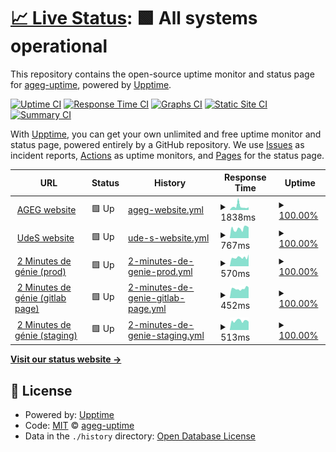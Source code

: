 # [📈 Live Status](https://ageg-uptime.github.io/ageg-uptime.github.io): <!--live status--> **🟩 All systems operational**

This repository contains the open-source uptime monitor and status page for [ageg-uptime](https://ageg-uptime.github.io/ageg-uptime.github.io), powered by [Upptime](https://github.com/upptime/upptime).

[![Uptime CI](https://github.com/ageg-uptime/ageg-uptime.github.io/workflows/Uptime%20CI/badge.svg)](https://github.com/ageg-uptime/ageg-uptime.github.io/actions?query=workflow%3A%22Uptime+CI%22)
[![Response Time CI](https://github.com/ageg-uptime/ageg-uptime.github.io/workflows/Response%20Time%20CI/badge.svg)](https://github.com/ageg-uptime/ageg-uptime.github.io/actions?query=workflow%3A%22Response+Time+CI%22)
[![Graphs CI](https://github.com/ageg-uptime/ageg-uptime.github.io/workflows/Graphs%20CI/badge.svg)](https://github.com/ageg-uptime/ageg-uptime.github.io/actions?query=workflow%3A%22Graphs+CI%22)
[![Static Site CI](https://github.com/ageg-uptime/ageg-uptime.github.io/workflows/Static%20Site%20CI/badge.svg)](https://github.com/ageg-uptime/ageg-uptime.github.io/actions?query=workflow%3A%22Static+Site+CI%22)
[![Summary CI](https://github.com/ageg-uptime/ageg-uptime.github.io/workflows/Summary%20CI/badge.svg)](https://github.com/ageg-uptime/ageg-uptime.github.io/actions?query=workflow%3A%22Summary+CI%22)

With [Upptime](https://upptime.js.org), you can get your own unlimited and free uptime monitor and status page, powered entirely by a GitHub repository. We use [Issues](https://github.com/ageg-uptime/ageg-uptime.github.io/issues) as incident reports, [Actions](https://github.com/ageg-uptime/ageg-uptime.github.io/actions) as uptime monitors, and [Pages](https://ageg-uptime.github.io/ageg-uptime.github.io) for the status page.

<!--start: status pages-->
<!-- This summary is generated by Upptime (https://github.com/upptime/upptime) -->
<!-- Do not edit this manually, your changes will be overwritten -->
<!-- prettier-ignore -->
| URL | Status | History | Response Time | Uptime |
| --- | ------ | ------- | ------------- | ------ |
| <img alt="" src="https://favicons.githubusercontent.com/www.ageg.ca" height="13"> [AGEG website](https://www.ageg.ca/) | 🟩 Up | [ageg-website.yml](https://github.com/ageg-uptime/uptime/commits/HEAD/history/ageg-website.yml) | <details><summary><img alt="Response time graph" src="./graphs/ageg-website/response-time-week.png" height="20"> 1838ms</summary><br><a href="https://ageg-uptime.github.io/uptime/history/ageg-website"><img alt="Response time 1838" src="https://img.shields.io/endpoint?url=https%3A%2F%2Fraw.githubusercontent.com%2Fageg-uptime%2Fuptime%2FHEAD%2Fapi%2Fageg-website%2Fresponse-time.json"></a><br><a href="https://ageg-uptime.github.io/uptime/history/ageg-website"><img alt="24-hour response time 1838" src="https://img.shields.io/endpoint?url=https%3A%2F%2Fraw.githubusercontent.com%2Fageg-uptime%2Fuptime%2FHEAD%2Fapi%2Fageg-website%2Fresponse-time-day.json"></a><br><a href="https://ageg-uptime.github.io/uptime/history/ageg-website"><img alt="7-day response time 1838" src="https://img.shields.io/endpoint?url=https%3A%2F%2Fraw.githubusercontent.com%2Fageg-uptime%2Fuptime%2FHEAD%2Fapi%2Fageg-website%2Fresponse-time-week.json"></a><br><a href="https://ageg-uptime.github.io/uptime/history/ageg-website"><img alt="30-day response time 1838" src="https://img.shields.io/endpoint?url=https%3A%2F%2Fraw.githubusercontent.com%2Fageg-uptime%2Fuptime%2FHEAD%2Fapi%2Fageg-website%2Fresponse-time-month.json"></a><br><a href="https://ageg-uptime.github.io/uptime/history/ageg-website"><img alt="1-year response time 1838" src="https://img.shields.io/endpoint?url=https%3A%2F%2Fraw.githubusercontent.com%2Fageg-uptime%2Fuptime%2FHEAD%2Fapi%2Fageg-website%2Fresponse-time-year.json"></a></details> | <details><summary><a href="https://ageg-uptime.github.io/uptime/history/ageg-website">100.00%</a></summary><a href="https://ageg-uptime.github.io/uptime/history/ageg-website"><img alt="All-time uptime 100.00%" src="https://img.shields.io/endpoint?url=https%3A%2F%2Fraw.githubusercontent.com%2Fageg-uptime%2Fuptime%2FHEAD%2Fapi%2Fageg-website%2Fuptime.json"></a><br><a href="https://ageg-uptime.github.io/uptime/history/ageg-website"><img alt="24-hour uptime 100.00%" src="https://img.shields.io/endpoint?url=https%3A%2F%2Fraw.githubusercontent.com%2Fageg-uptime%2Fuptime%2FHEAD%2Fapi%2Fageg-website%2Fuptime-day.json"></a><br><a href="https://ageg-uptime.github.io/uptime/history/ageg-website"><img alt="7-day uptime 100.00%" src="https://img.shields.io/endpoint?url=https%3A%2F%2Fraw.githubusercontent.com%2Fageg-uptime%2Fuptime%2FHEAD%2Fapi%2Fageg-website%2Fuptime-week.json"></a><br><a href="https://ageg-uptime.github.io/uptime/history/ageg-website"><img alt="30-day uptime 100.00%" src="https://img.shields.io/endpoint?url=https%3A%2F%2Fraw.githubusercontent.com%2Fageg-uptime%2Fuptime%2FHEAD%2Fapi%2Fageg-website%2Fuptime-month.json"></a><br><a href="https://ageg-uptime.github.io/uptime/history/ageg-website"><img alt="1-year uptime 100.00%" src="https://img.shields.io/endpoint?url=https%3A%2F%2Fraw.githubusercontent.com%2Fageg-uptime%2Fuptime%2FHEAD%2Fapi%2Fageg-website%2Fuptime-year.json"></a></details>
| <img alt="" src="https://favicons.githubusercontent.com/www.usherbrooke.ca" height="13"> [UdeS website](https://www.usherbrooke.ca/) | 🟩 Up | [ude-s-website.yml](https://github.com/ageg-uptime/uptime/commits/HEAD/history/ude-s-website.yml) | <details><summary><img alt="Response time graph" src="./graphs/ude-s-website/response-time-week.png" height="20"> 767ms</summary><br><a href="https://ageg-uptime.github.io/uptime/history/ude-s-website"><img alt="Response time 767" src="https://img.shields.io/endpoint?url=https%3A%2F%2Fraw.githubusercontent.com%2Fageg-uptime%2Fuptime%2FHEAD%2Fapi%2Fude-s-website%2Fresponse-time.json"></a><br><a href="https://ageg-uptime.github.io/uptime/history/ude-s-website"><img alt="24-hour response time 767" src="https://img.shields.io/endpoint?url=https%3A%2F%2Fraw.githubusercontent.com%2Fageg-uptime%2Fuptime%2FHEAD%2Fapi%2Fude-s-website%2Fresponse-time-day.json"></a><br><a href="https://ageg-uptime.github.io/uptime/history/ude-s-website"><img alt="7-day response time 767" src="https://img.shields.io/endpoint?url=https%3A%2F%2Fraw.githubusercontent.com%2Fageg-uptime%2Fuptime%2FHEAD%2Fapi%2Fude-s-website%2Fresponse-time-week.json"></a><br><a href="https://ageg-uptime.github.io/uptime/history/ude-s-website"><img alt="30-day response time 767" src="https://img.shields.io/endpoint?url=https%3A%2F%2Fraw.githubusercontent.com%2Fageg-uptime%2Fuptime%2FHEAD%2Fapi%2Fude-s-website%2Fresponse-time-month.json"></a><br><a href="https://ageg-uptime.github.io/uptime/history/ude-s-website"><img alt="1-year response time 767" src="https://img.shields.io/endpoint?url=https%3A%2F%2Fraw.githubusercontent.com%2Fageg-uptime%2Fuptime%2FHEAD%2Fapi%2Fude-s-website%2Fresponse-time-year.json"></a></details> | <details><summary><a href="https://ageg-uptime.github.io/uptime/history/ude-s-website">100.00%</a></summary><a href="https://ageg-uptime.github.io/uptime/history/ude-s-website"><img alt="All-time uptime 100.00%" src="https://img.shields.io/endpoint?url=https%3A%2F%2Fraw.githubusercontent.com%2Fageg-uptime%2Fuptime%2FHEAD%2Fapi%2Fude-s-website%2Fuptime.json"></a><br><a href="https://ageg-uptime.github.io/uptime/history/ude-s-website"><img alt="24-hour uptime 100.00%" src="https://img.shields.io/endpoint?url=https%3A%2F%2Fraw.githubusercontent.com%2Fageg-uptime%2Fuptime%2FHEAD%2Fapi%2Fude-s-website%2Fuptime-day.json"></a><br><a href="https://ageg-uptime.github.io/uptime/history/ude-s-website"><img alt="7-day uptime 100.00%" src="https://img.shields.io/endpoint?url=https%3A%2F%2Fraw.githubusercontent.com%2Fageg-uptime%2Fuptime%2FHEAD%2Fapi%2Fude-s-website%2Fuptime-week.json"></a><br><a href="https://ageg-uptime.github.io/uptime/history/ude-s-website"><img alt="30-day uptime 100.00%" src="https://img.shields.io/endpoint?url=https%3A%2F%2Fraw.githubusercontent.com%2Fageg-uptime%2Fuptime%2FHEAD%2Fapi%2Fude-s-website%2Fuptime-month.json"></a><br><a href="https://ageg-uptime.github.io/uptime/history/ude-s-website"><img alt="1-year uptime 100.00%" src="https://img.shields.io/endpoint?url=https%3A%2F%2Fraw.githubusercontent.com%2Fageg-uptime%2Fuptime%2FHEAD%2Fapi%2Fude-s-website%2Fuptime-year.json"></a></details>
| <img alt="" src="https://favicons.githubusercontent.com/2mdg.ageg.ca" height="13"> [2 Minutes de génie (prod)](https://2mdg.ageg.ca/) | 🟩 Up | [2-minutes-de-genie-prod.yml](https://github.com/ageg-uptime/uptime/commits/HEAD/history/2-minutes-de-genie-prod.yml) | <details><summary><img alt="Response time graph" src="./graphs/2-minutes-de-genie-prod/response-time-week.png" height="20"> 570ms</summary><br><a href="https://ageg-uptime.github.io/uptime/history/2-minutes-de-genie-prod"><img alt="Response time 570" src="https://img.shields.io/endpoint?url=https%3A%2F%2Fraw.githubusercontent.com%2Fageg-uptime%2Fuptime%2FHEAD%2Fapi%2F2-minutes-de-genie-prod%2Fresponse-time.json"></a><br><a href="https://ageg-uptime.github.io/uptime/history/2-minutes-de-genie-prod"><img alt="24-hour response time 570" src="https://img.shields.io/endpoint?url=https%3A%2F%2Fraw.githubusercontent.com%2Fageg-uptime%2Fuptime%2FHEAD%2Fapi%2F2-minutes-de-genie-prod%2Fresponse-time-day.json"></a><br><a href="https://ageg-uptime.github.io/uptime/history/2-minutes-de-genie-prod"><img alt="7-day response time 570" src="https://img.shields.io/endpoint?url=https%3A%2F%2Fraw.githubusercontent.com%2Fageg-uptime%2Fuptime%2FHEAD%2Fapi%2F2-minutes-de-genie-prod%2Fresponse-time-week.json"></a><br><a href="https://ageg-uptime.github.io/uptime/history/2-minutes-de-genie-prod"><img alt="30-day response time 570" src="https://img.shields.io/endpoint?url=https%3A%2F%2Fraw.githubusercontent.com%2Fageg-uptime%2Fuptime%2FHEAD%2Fapi%2F2-minutes-de-genie-prod%2Fresponse-time-month.json"></a><br><a href="https://ageg-uptime.github.io/uptime/history/2-minutes-de-genie-prod"><img alt="1-year response time 570" src="https://img.shields.io/endpoint?url=https%3A%2F%2Fraw.githubusercontent.com%2Fageg-uptime%2Fuptime%2FHEAD%2Fapi%2F2-minutes-de-genie-prod%2Fresponse-time-year.json"></a></details> | <details><summary><a href="https://ageg-uptime.github.io/uptime/history/2-minutes-de-genie-prod">100.00%</a></summary><a href="https://ageg-uptime.github.io/uptime/history/2-minutes-de-genie-prod"><img alt="All-time uptime 100.00%" src="https://img.shields.io/endpoint?url=https%3A%2F%2Fraw.githubusercontent.com%2Fageg-uptime%2Fuptime%2FHEAD%2Fapi%2F2-minutes-de-genie-prod%2Fuptime.json"></a><br><a href="https://ageg-uptime.github.io/uptime/history/2-minutes-de-genie-prod"><img alt="24-hour uptime 100.00%" src="https://img.shields.io/endpoint?url=https%3A%2F%2Fraw.githubusercontent.com%2Fageg-uptime%2Fuptime%2FHEAD%2Fapi%2F2-minutes-de-genie-prod%2Fuptime-day.json"></a><br><a href="https://ageg-uptime.github.io/uptime/history/2-minutes-de-genie-prod"><img alt="7-day uptime 100.00%" src="https://img.shields.io/endpoint?url=https%3A%2F%2Fraw.githubusercontent.com%2Fageg-uptime%2Fuptime%2FHEAD%2Fapi%2F2-minutes-de-genie-prod%2Fuptime-week.json"></a><br><a href="https://ageg-uptime.github.io/uptime/history/2-minutes-de-genie-prod"><img alt="30-day uptime 100.00%" src="https://img.shields.io/endpoint?url=https%3A%2F%2Fraw.githubusercontent.com%2Fageg-uptime%2Fuptime%2FHEAD%2Fapi%2F2-minutes-de-genie-prod%2Fuptime-month.json"></a><br><a href="https://ageg-uptime.github.io/uptime/history/2-minutes-de-genie-prod"><img alt="1-year uptime 100.00%" src="https://img.shields.io/endpoint?url=https%3A%2F%2Fraw.githubusercontent.com%2Fageg-uptime%2Fuptime%2FHEAD%2Fapi%2F2-minutes-de-genie-prod%2Fuptime-year.json"></a></details>
| <img alt="" src="https://favicons.githubusercontent.com/2mdg.gitlab.io" height="13"> [2 Minutes de génie (gitlab page)](https://2mdg.gitlab.io/) | 🟩 Up | [2-minutes-de-genie-gitlab-page.yml](https://github.com/ageg-uptime/uptime/commits/HEAD/history/2-minutes-de-genie-gitlab-page.yml) | <details><summary><img alt="Response time graph" src="./graphs/2-minutes-de-genie-gitlab-page/response-time-week.png" height="20"> 452ms</summary><br><a href="https://ageg-uptime.github.io/uptime/history/2-minutes-de-genie-gitlab-page"><img alt="Response time 452" src="https://img.shields.io/endpoint?url=https%3A%2F%2Fraw.githubusercontent.com%2Fageg-uptime%2Fuptime%2FHEAD%2Fapi%2F2-minutes-de-genie-gitlab-page%2Fresponse-time.json"></a><br><a href="https://ageg-uptime.github.io/uptime/history/2-minutes-de-genie-gitlab-page"><img alt="24-hour response time 452" src="https://img.shields.io/endpoint?url=https%3A%2F%2Fraw.githubusercontent.com%2Fageg-uptime%2Fuptime%2FHEAD%2Fapi%2F2-minutes-de-genie-gitlab-page%2Fresponse-time-day.json"></a><br><a href="https://ageg-uptime.github.io/uptime/history/2-minutes-de-genie-gitlab-page"><img alt="7-day response time 452" src="https://img.shields.io/endpoint?url=https%3A%2F%2Fraw.githubusercontent.com%2Fageg-uptime%2Fuptime%2FHEAD%2Fapi%2F2-minutes-de-genie-gitlab-page%2Fresponse-time-week.json"></a><br><a href="https://ageg-uptime.github.io/uptime/history/2-minutes-de-genie-gitlab-page"><img alt="30-day response time 452" src="https://img.shields.io/endpoint?url=https%3A%2F%2Fraw.githubusercontent.com%2Fageg-uptime%2Fuptime%2FHEAD%2Fapi%2F2-minutes-de-genie-gitlab-page%2Fresponse-time-month.json"></a><br><a href="https://ageg-uptime.github.io/uptime/history/2-minutes-de-genie-gitlab-page"><img alt="1-year response time 452" src="https://img.shields.io/endpoint?url=https%3A%2F%2Fraw.githubusercontent.com%2Fageg-uptime%2Fuptime%2FHEAD%2Fapi%2F2-minutes-de-genie-gitlab-page%2Fresponse-time-year.json"></a></details> | <details><summary><a href="https://ageg-uptime.github.io/uptime/history/2-minutes-de-genie-gitlab-page">100.00%</a></summary><a href="https://ageg-uptime.github.io/uptime/history/2-minutes-de-genie-gitlab-page"><img alt="All-time uptime 100.00%" src="https://img.shields.io/endpoint?url=https%3A%2F%2Fraw.githubusercontent.com%2Fageg-uptime%2Fuptime%2FHEAD%2Fapi%2F2-minutes-de-genie-gitlab-page%2Fuptime.json"></a><br><a href="https://ageg-uptime.github.io/uptime/history/2-minutes-de-genie-gitlab-page"><img alt="24-hour uptime 100.00%" src="https://img.shields.io/endpoint?url=https%3A%2F%2Fraw.githubusercontent.com%2Fageg-uptime%2Fuptime%2FHEAD%2Fapi%2F2-minutes-de-genie-gitlab-page%2Fuptime-day.json"></a><br><a href="https://ageg-uptime.github.io/uptime/history/2-minutes-de-genie-gitlab-page"><img alt="7-day uptime 100.00%" src="https://img.shields.io/endpoint?url=https%3A%2F%2Fraw.githubusercontent.com%2Fageg-uptime%2Fuptime%2FHEAD%2Fapi%2F2-minutes-de-genie-gitlab-page%2Fuptime-week.json"></a><br><a href="https://ageg-uptime.github.io/uptime/history/2-minutes-de-genie-gitlab-page"><img alt="30-day uptime 100.00%" src="https://img.shields.io/endpoint?url=https%3A%2F%2Fraw.githubusercontent.com%2Fageg-uptime%2Fuptime%2FHEAD%2Fapi%2F2-minutes-de-genie-gitlab-page%2Fuptime-month.json"></a><br><a href="https://ageg-uptime.github.io/uptime/history/2-minutes-de-genie-gitlab-page"><img alt="1-year uptime 100.00%" src="https://img.shields.io/endpoint?url=https%3A%2F%2Fraw.githubusercontent.com%2Fageg-uptime%2Fuptime%2FHEAD%2Fapi%2F2-minutes-de-genie-gitlab-page%2Fuptime-year.json"></a></details>
| <img alt="" src="https://favicons.githubusercontent.com/2mdgstaging.gitlab.io" height="13"> [2 Minutes de génie (staging)](https://2mdgstaging.gitlab.io/) | 🟩 Up | [2-minutes-de-genie-staging.yml](https://github.com/ageg-uptime/uptime/commits/HEAD/history/2-minutes-de-genie-staging.yml) | <details><summary><img alt="Response time graph" src="./graphs/2-minutes-de-genie-staging/response-time-week.png" height="20"> 513ms</summary><br><a href="https://ageg-uptime.github.io/uptime/history/2-minutes-de-genie-staging"><img alt="Response time 513" src="https://img.shields.io/endpoint?url=https%3A%2F%2Fraw.githubusercontent.com%2Fageg-uptime%2Fuptime%2FHEAD%2Fapi%2F2-minutes-de-genie-staging%2Fresponse-time.json"></a><br><a href="https://ageg-uptime.github.io/uptime/history/2-minutes-de-genie-staging"><img alt="24-hour response time 513" src="https://img.shields.io/endpoint?url=https%3A%2F%2Fraw.githubusercontent.com%2Fageg-uptime%2Fuptime%2FHEAD%2Fapi%2F2-minutes-de-genie-staging%2Fresponse-time-day.json"></a><br><a href="https://ageg-uptime.github.io/uptime/history/2-minutes-de-genie-staging"><img alt="7-day response time 513" src="https://img.shields.io/endpoint?url=https%3A%2F%2Fraw.githubusercontent.com%2Fageg-uptime%2Fuptime%2FHEAD%2Fapi%2F2-minutes-de-genie-staging%2Fresponse-time-week.json"></a><br><a href="https://ageg-uptime.github.io/uptime/history/2-minutes-de-genie-staging"><img alt="30-day response time 513" src="https://img.shields.io/endpoint?url=https%3A%2F%2Fraw.githubusercontent.com%2Fageg-uptime%2Fuptime%2FHEAD%2Fapi%2F2-minutes-de-genie-staging%2Fresponse-time-month.json"></a><br><a href="https://ageg-uptime.github.io/uptime/history/2-minutes-de-genie-staging"><img alt="1-year response time 513" src="https://img.shields.io/endpoint?url=https%3A%2F%2Fraw.githubusercontent.com%2Fageg-uptime%2Fuptime%2FHEAD%2Fapi%2F2-minutes-de-genie-staging%2Fresponse-time-year.json"></a></details> | <details><summary><a href="https://ageg-uptime.github.io/uptime/history/2-minutes-de-genie-staging">100.00%</a></summary><a href="https://ageg-uptime.github.io/uptime/history/2-minutes-de-genie-staging"><img alt="All-time uptime 100.00%" src="https://img.shields.io/endpoint?url=https%3A%2F%2Fraw.githubusercontent.com%2Fageg-uptime%2Fuptime%2FHEAD%2Fapi%2F2-minutes-de-genie-staging%2Fuptime.json"></a><br><a href="https://ageg-uptime.github.io/uptime/history/2-minutes-de-genie-staging"><img alt="24-hour uptime 100.00%" src="https://img.shields.io/endpoint?url=https%3A%2F%2Fraw.githubusercontent.com%2Fageg-uptime%2Fuptime%2FHEAD%2Fapi%2F2-minutes-de-genie-staging%2Fuptime-day.json"></a><br><a href="https://ageg-uptime.github.io/uptime/history/2-minutes-de-genie-staging"><img alt="7-day uptime 100.00%" src="https://img.shields.io/endpoint?url=https%3A%2F%2Fraw.githubusercontent.com%2Fageg-uptime%2Fuptime%2FHEAD%2Fapi%2F2-minutes-de-genie-staging%2Fuptime-week.json"></a><br><a href="https://ageg-uptime.github.io/uptime/history/2-minutes-de-genie-staging"><img alt="30-day uptime 100.00%" src="https://img.shields.io/endpoint?url=https%3A%2F%2Fraw.githubusercontent.com%2Fageg-uptime%2Fuptime%2FHEAD%2Fapi%2F2-minutes-de-genie-staging%2Fuptime-month.json"></a><br><a href="https://ageg-uptime.github.io/uptime/history/2-minutes-de-genie-staging"><img alt="1-year uptime 100.00%" src="https://img.shields.io/endpoint?url=https%3A%2F%2Fraw.githubusercontent.com%2Fageg-uptime%2Fuptime%2FHEAD%2Fapi%2F2-minutes-de-genie-staging%2Fuptime-year.json"></a></details>

<!--end: status pages-->

[**Visit our status website →**](https://ageg-uptime.github.io/ageg-uptime.github.io)

## 📄 License

- Powered by: [Upptime](https://github.com/upptime/upptime)
- Code: [MIT](./LICENSE) © [ageg-uptime](https://ageg-uptime.github.io/ageg-uptime.github.io)
- Data in the `./history` directory: [Open Database License](https://opendatacommons.org/licenses/odbl/1-0/)
